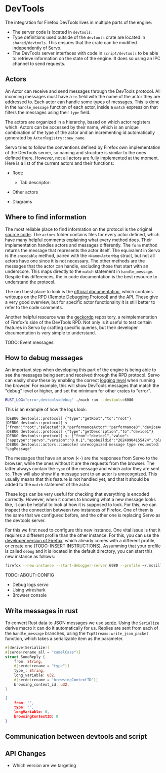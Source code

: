 # DevTools

The integration for Firefox DevTools lives in multiple parts of the engine:

- The server code is located in `devtools`.
- Type definitions used outside of the `devtools` crate are located in `shared/devtools`. This ensures that the crate can be modified independently of Servo.
- The DevTools server interfaces with code in `script/devtools` to be able to retrieve information on the state of the engine. It does so using an IPC channel to send requests.

## Actors

An Actor can receive and send messages through the DevTools protocol. All incoming messages must have a `to` field with the name of the actor they are addressed to. Each actor can handle some types of messages. This is done in the `handle_message` function of each actor, inside a `match` expression that filters the messages using their `type` field.

The actors are organized in a hierarchy, based on which actor registers which. Actors can be accessed by their name, which is an unique combination of the type of the actor and an incrementing id automatically generated by `ActorRegistry::new_name`.

Servo tries to follow the conventions defined by Firefox own implementation of the DevTools server, so naming and structure is similar to the ones defined [there](https://firefox-source-docs.mozilla.org/devtools/backend/actor-hierarchy.html). However, not all actors are fully implemented at the moment. Here is a list of the current actors and their functions:

- Root:
  - Tab descriptor:

- Other actors
- Diagrams

## Where to find information

The most reliable place to find information on the protocol is the original [source code](https://searchfox.org/mozilla-central/source/devtools/server). The `actors` folder contains files for every actor defined, which have many helpful comments explaining what every method does. Their implementation handles actors and messages differently. The `form` method returns the message that represents the actor itself. The equivalent in Servo is the `encodable` method, paired with the `<Name>ActorMsg` struct, but not all actors have one since it is not necessary. The other methods are the messages that the actor can handle, excluding those that start with an underscore. This maps directly to the `match` statement in `handle_message`. Despite this differences, the in code documentation is the best resource to understand the protocol.

The next best place to look is the [official documentation](https://firefox-source-docs.mozilla.org/devtools/index.html), which contains writeups on the RPD ([Remote Debugging Protocol](https://firefox-source-docs.mozilla.org/devtools/backend/protocol.html)) and the API. These give a very good overview, but for specific actor functionality it is still better to refer to the code comments.

Another helpful resource was the [geckordp](https://github.com/jpramosi/geckordp) repository, a reimplementation of Firefox's side of the DevTools RPD. Not only is it useful to test certain features in Servo by crafting specific queries, but their developer documentation is very simple to understand.

TODO: Event messages

## How to debug messages

An important step when developing this part of the engine is being able to see the messages being sent and received through the RPD protocol. Servo can easily show these by enabling the correct [logging level](https://docs.rs/env_logger/latest/env_logger/#enabling-logging) when running the browser. For example, this will show DevTools messages that match the "debug" level or higher, and set the minimum for other crates to "error".

```sh
RUST_LOG="error,devtools=debug" ./mach run --devtools=6080
```

This is an example of how the logs look:

```
[DEBUG devtools::protocol] {"type":"getRoot","to":"root"}
[DEBUG devtools::protocol] <- {"from":"root","selected":0,"performanceActor":"performance0","deviceActor":"device1","preferenceActor":"preference2"}
[DEBUG devtools::protocol] {"type":"getDescription","to":"device1"}
[DEBUG devtools::protocol] <- {"from":"device1","value":{"apptype":"servo","version":"0.0.1","appbuildid":"20240904155424","platformversion":"125.0","brandName":"Servo"}}
[DEBUG devtools::actors::console] unrecognized message type requested: "LogMessage"
```

The messages that have an arrow (`<-`) are the responses from Servo to the browser, while the ones without it are the requests from the browser. The latter always contain the `type` of the message and which actor they are sent `to`. They will also show if a message sent to an actor is unrecognized. This usually means that this feature is not handled yet, and that it should be added to the `match` statement of the actor.

These logs can be very useful for checking that everything is encoded correctly. However, when it comes to knowing what a new message looks like, it can be helpful to look at how it is supposed to look. For this, we can inspect the connection between two instances of Firefox. One of them is the same that we configured before, and the other one is replacing Servo as the devtools server.

For this we first need to configure this new instance. One vital issue is that it requires a different profile than the other instance. For this, you can use the [developer version of Firefox](CITATION), which already comes with a different profile, or create one (TODO: INSERT INSTRUCTIONS). Assumming that your profile is called `debug` and it is located in the default directory, you can start this new instance as follows:

```sh
firefox --new-instance --start-debugger-server 6080 --profile ~/.mozilla/firefox/debug
```

TODO: ABOUT::CONFIG

- Debug logs servo
- Using wireshark
- Browser console

## Write messages in rust

To convert Rust data to JSON messages we use [serde](CITATION). Using the `Serialize` derive macro it can do it automatically for us. Replies are sent from each of the `handle_message` branches, using the `TcpStream::write_json_packet` function, which takes a serializable item as the parameter.

```rust
#[derive(Serialize)]
#[serde(rename_all = "camelCase")]
struct SomeReply {
    from: String,
    #[serde(rename = "type")]
    type_: String,
    long_variable: u32,
    #[serde(rename = "browsingContextID")]
    browsing_context_id: u32,
}
```

```json
{
    from: "",
    type: "",
    longVariable: 0,
    browsingContextID: 0
}
```

## Communication between devtools and script

## API Changes

- Which version are we targeting
